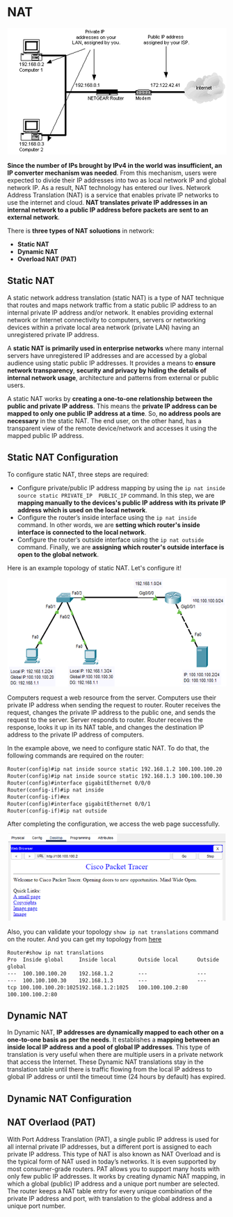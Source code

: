 # NAT

<p align="center"><img src="https://github.com/wasny0ps/Network-Notes/blob/main/1x2%20-%20NAT/src/NAT.gif"></p>

**Since the number of IPs brought by IPv4 in the world was insufficient, an IP converter mechanism was needed**. From this mechanism, users were expected to divide their IP addresses into two as local network IP and global network IP. As a result, NAT technology has entered our lives. Network Address Translation (NAT) is a service that enables private IP networks to use the internet and cloud. **NAT translates private IP addresses in an internal network to a public IP address before packets are sent to an external network**.

There is **three types of NAT soluotions** in network:
- **Static NAT**
- **Dynamic NAT**
- **Overload NAT (PAT)**

## Static NAT

A static network address translation (static NAT) is a type of NAT technique that routes and maps network traffic from a static public IP address to an internal private IP address and/or network. It enables providing external network or Internet connectivity to computers, servers or networking devices within a private local area network (private LAN) having an unregistered private IP address.

A **static NAT is primarily used in enterprise networks** where many internal servers have unregistered IP addresses and are accessed by a global audience using static public IP addresses. It provides a means to **ensure network transparency**, **security and privacy by hiding the details of internal network usage**, architecture and patterns from external or public users.

A static NAT works by **creating a one-to-one relationship between the public and private IP address**. This means the **private IP address can be mapped to only one public IP address at a time**. So, **no address pools are necessary** in the static NAT. The end user, on the other hand, has a transparent view of the remote device/network and accesses it using the mapped public IP address.

## Static NAT Configuration

To configure static NAT, three steps are required:

- Configure private/public IP address mapping by using the `ip nat inside source static PRIVATE_IP  PUBLIC_IP` command. In this step, we are **mapping manually to the devices's public IP address with its private IP address which is used on the local network**.
- Configure the router’s inside interface using the `ip nat inside` command. In other words, we are **setting which router's inside interface is connected to the local network**.
- Configure the router’s outside interface using the `ip nat outside` command. Finally, we are **assigning which router's outside interface is open to the global network**.

Here is an example topology of static NAT. Let's configure it!

<p align="center"><img height="250" src="https://github.com/wasny0ps/Network-Notes/blob/main/1x2%20-%20NAT/src/staticnat_topology.png"></p>

Computers request a web resource from the server. Computers use their private IP address when sending the request to router. Router receives the request, changes the private IP address to the public one, and sends the request to the server. Server responds to router. Router receives the response, looks it up in its NAT table, and changes the destination IP address to the private IP address of computers.

In the example above, we need to configure static NAT. To do that, the following commands are required on the router:

```
Router(config)#ip nat inside source static 192.168.1.2 100.100.100.20
Router(config)#ip nat inside source static 192.168.1.3 100.100.100.30
Router(config)#interface gigabitEthernet 0/0/0
Router(config-if)#ip nat inside
Router(config-if)#ex
Router(config)#interface gigabitEthernet 0/0/1
Router(config-if)#ip nat outside
```

After completing the configuration, we access the web page successfully.

<p align="center"><img height="200" src="https://github.com/wasny0ps/Network-Notes/blob/main/1x2%20-%20NAT/src/web_page.png"></p>

Also, you can validate your topology `show ip nat translations` command on the router. And you can get my topology from [here](https://github.com/wasny0ps/Network-Notes/blob/main/1x2%20-%20NAT/src/Static_NAT.pkt)

```
Router#show ip nat translations 
Pro  Inside global     Inside local       Outside local      Outside global
---  100.100.100.20    192.168.1.2        ---                ---
---  100.100.100.30    192.168.1.3        ---                ---
tcp 100.100.100.20:1025192.168.1.2:1025   100.100.100.2:80   100.100.100.2:80
```

## Dynamic NAT

In Dynamic NAT, **IP addresses are dynamically mapped to each other on a one-to-one basis as per the needs**. It establishes a **mapping between an inside local IP address and a pool of global IP addresses**. This type of translation is very useful when there are multiple users in a private network that access the Internet. These Dynamic NAT translations stay in the translation table until there is traffic flowing from the local IP address to global IP address or until the timeout time (24 hours by default) has expired.

## Dynamic NAT Configuration



## NAT Overlaod (PAT)

With Port Address Translation (PAT), a single public IP address is used for all internal private IP addresses, but a different port is assigned to each private IP address. This type of NAT is also known as NAT Overload and is the typical form of NAT used in today’s networks. It is even supported by most consumer-grade routers. PAT allows you to support many hosts with only few public IP addresses. It works by creating dynamic NAT mapping, in which a global (public) IP address and a unique port number are selected. The router keeps a NAT table entry for every unique combination of the private IP address and port, with translation to the global address and a unique port number.


